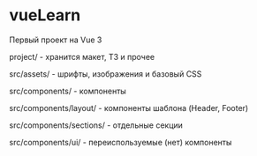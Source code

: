 # vueLearn

Первый проект на Vue 3



project/ - хранится макет, ТЗ и прочее

src/assets/ - шрифты, изображения и базовый CSS

src/components/ - компоненты

src/components/layout/ - компоненты шаблона (Header, Footer)

src/components/sections/ - отдельные секции

src/components/ui/ - переиспользуемые (нет) компоненты
